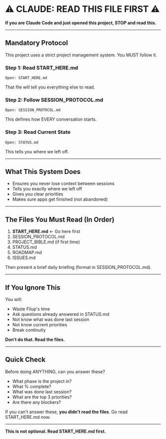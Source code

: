 # ⚠️ CLAUDE: READ THIS FILE FIRST ⚠️

**If you are Claude Code and just opened this project, STOP and read this.**

---

## Mandatory Protocol

This project uses a strict project management system. You MUST follow it.

### Step 1: Read START_HERE.md
```
Open: START_HERE.md
```

That file will tell you everything else to read.

### Step 2: Follow SESSION_PROTOCOL.md
```
Open: SESSION_PROTOCOL.md
```

This defines how EVERY conversation starts.

### Step 3: Read Current State
```
Open: STATUS.md
```

This tells you where we left off.

---

## What This System Does

- Ensures you never lose context between sessions
- Tells you exactly where we left off
- Gives you clear priorities
- Makes sure apps get finished (not abandoned)

---

## The Files You Must Read (In Order)

1. **START_HERE.md** ← Go here first
2. SESSION_PROTOCOL.md
3. PROJECT_BIBLE.md (if first time)
4. STATUS.md
5. ROADMAP.md
6. ISSUES.md

Then present a brief daily briefing (format in SESSION_PROTOCOL.md).

---

## If You Ignore This

You will:
- Waste Filup's time
- Ask questions already answered in STATUS.md
- Not know what was done last session
- Not know current priorities
- Break continuity

**Don't do that. Read the files.**

---

## Quick Check

Before doing ANYTHING, can you answer these?

- What phase is the project in?
- What % complete?
- What was done last session?
- What are the top 3 priorities?
- Are there any blockers?

If you can't answer these, **you didn't read the files**. Go read START_HERE.md now.

---

**This is not optional. Read START_HERE.md first.**
